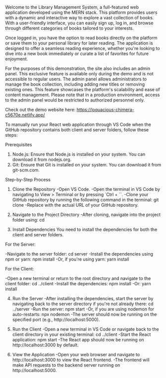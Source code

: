 Welcome to the Library Management System, a full-featured web application developed using the MERN stack. This platform provides users with a dynamic and interactive way to explore a vast collection of books. With a user-friendly interface, you can easily sign up, log in, and browse through different categories of books tailored to your interests.

Once logged in, you have the option to read books directly on the platform or save them to your personal library for later reading. The application is designed to offer a seamless reading experience, whether you're looking to dive into a new book immediately or curate a list of favorites for future enjoyment.

For the purposes of this demonstration, the site also includes an admin panel. This exclusive feature is available only during the demo and is not accessible to regular users. The admin panel allows administrators to manage the book collection, including adding new titles or removing existing ones. This feature showcases the platform's scalability and ease of content management. Please note that in a production environment, access to the admin panel would be restricted to authorized personnel only.

Check out the demo website here: https://loquacious-chimera-c5670e.netlify.app/

To manually run your React web application through VS Code when the GitHub repository contains both client and server folders, follow these steps:

Prerequisites
1. Node.js: Ensure that Node.js is installed on your system. You can download it from nodejs.org.
2. Git: Ensure that Git is installed on your system. You can download it from git-scm.com.

Step-by-Step Process

1. Clone the Repository
-Open VS Code.
-Open the terminal in VS Code by navigating to View > Terminal or by pressing `Ctrl + ``.
-Clone your GitHub repository by running the following command in the terminal: git clone <your-repo-url>
-Replace <your-repo-url> with the actual URL of your GitHub repository.

2. Navigate to the Project Directory
-After cloning, navigate into the project folder using: cd <your-project-folder-name>

3. Install Dependencies
You need to install the dependencies for both the client and server folders.

For the Server:

-Navigate to the server folder: cd server
-Install the dependencies using npm or yarn: npm install
-Or, if you're using yarn: yarn install

For the Client:

-Open a new terminal or return to the root directory and navigate to the client folder: cd ../client
-Install the dependencies: npm install
-Or: yarn install

4. Run the Server
-After installing the dependencies, start the server by navigating back to the server directory if you're not already there: cd ../server
-Run the server: npm start
-Or, if you are using nodemon for auto-restarts: npx nodemon
-The server should now be running on the specified port (e.g., http://localhost:5000).

5. Run the Client
-Open a new terminal in VS Code or navigate back to the client directory in your existing terminal: cd ../client
-Start the React application: npm start
-The React app should now be running on http://localhost:3000 by default.

6. View the Application
-Open your web browser and navigate to http://localhost:3000 to view the React frontend.
-The frontend will make API requests to the backend server running on http://localhost:5000.
